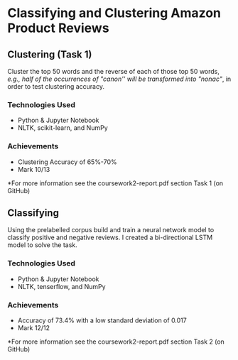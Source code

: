 # Classifying and Clustering Amazon Product Reviews

## Clustering (Task 1)
Cluster the top 50 words and the reverse of each of those top 50 words, *e.g., half of the occurrences of "canon'' will be transformed into "nonac"*, in order to test clustering accuracy.

### Technologies Used
- Python & Jupyter Notebook
- NLTK, scikit-learn, and NumPy

### Achievements
- Clustering Accuracy of 65%-70%
- Mark 10/13

*For more information see the coursework2-report.pdf section Task 1 (on GitHub)

## Classifying
Using the prelabelled corpus build and train a neural network model to classify positive and negative reviews. I created a bi-directional LSTM model to solve the task.

### Technologies Used
- Python & Jupyter Notebook
- NLTK, tenserflow, and NumPy

### Achievements
- Accuracy of 73.4% with a low standard deviation of 0.017
- Mark 12/12

*For more information see the coursework2-report.pdf section Task 2 (on GitHub)
